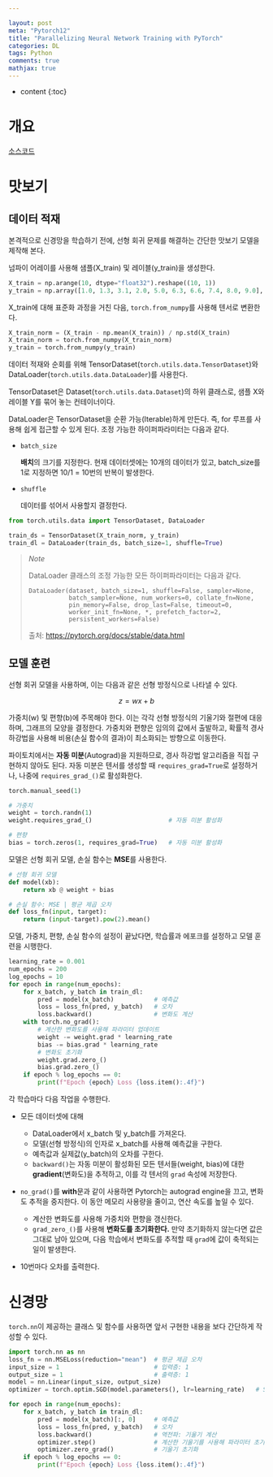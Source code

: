 ```yaml
---

layout: post
meta: "Pytorch12"
title: "Parallelizing Neural Network Training with PyTorch"
categories: DL
tags: Python
comments: true
mathjax: true
---
```




* content
{:toc}
# 개요

[소스코드](https://colab.research.google.com/drive/1F4KBc63XJVn3cMfQlbZZi5thbPJnHhIZ)



# 맛보기

## 데이터 적재

본격적으로 신경망을 학습하기 전에, 선형 회귀 문제를 해결하는 간단한 맛보기 모델을 제작해 본다.

넘파이 어레이를 사용해 샘플(X_train) 및 레이블(y_train)을 생성한다.

```python
X_train = np.arange(10, dtype="float32").reshape((10, 1))
y_train = np.array([1.0, 1.3, 3.1, 2.0, 5.0, 6.3, 6.6, 7.4, 8.0, 9.0], dtype="float32")
```

X_train에 대해 표준화 과정을 거친 다음, `torch.from_numpy`를 사용해 텐서로 변환한다.

```python
X_train_norm = (X_train - np.mean(X_train)) / np.std(X_train)
X_train_norm = torch.from_numpy(X_train_norm)
y_train = torch.from_numpy(y_train)
```

데이터 적재와 순회를 위해 TensorDataset(`torch.utils.data.TensorDataset`)와 DataLoader(`torch.utils.data.DataLoader`)를 사용한다.

TensorDataset은 Dataset(`torch.utils.data.Dataset`)의 하위 클래스로, 샘플 X와 레이블 Y를 묶어 놓는 컨테이너이다.

DataLoader은 TensorDataset을 순환 가능(Iterable)하게 만든다. 즉, for 루프를 사용해 쉽게 접근할 수 있게 된다. 조정 가능한 하이퍼파라미터는 다음과 같다.

- `batch_size`

  **배치**의 크기를 지정한다. 현재 데이터셋에는 10개의 데이터가 있고, batch_size를 1로 지정하면 10/1 = 10번의 반복이 발생한다.

- `shuffle`

  데이터를 섞어서 사용할지 결정한다.

```python
from torch.utils.data import TensorDataset, DataLoader

train_ds = TensorDataset(X_train_norm, y_train)
train_dl = DataLoader(train_ds, batch_size=1, shuffle=True)
```

> *Note*
>
> DataLoader 클래스의 조정 가능한 모든 하이퍼파라미터는 다음과 같다.
>
> ```
> DataLoader(dataset, batch_size=1, shuffle=False, sampler=None,
>            batch_sampler=None, num_workers=0, collate_fn=None,
>            pin_memory=False, drop_last=False, timeout=0,
>            worker_init_fn=None, *, prefetch_factor=2,
>            persistent_workers=False)
> ```
>
> 출처: https://pytorch.org/docs/stable/data.html

## 모델 훈련

선형 회귀 모델을 사용하며, 이는 다음과 같은 선형 방정식으로 나타낼 수 있다.

$$ z = wx + b $$ 

가중치(w) 및 편향(b)에 주목해야 한다. 이는 각각 선형 방정식의 기울기와 절편에 대응하며, 그래프의 모양을 결정한다. 가중치와 편향은 임의의 값에서 출발하고, 확률적 경사 하강법을 사용해 비용(손실 함수의 결과)이 최소화되는 방향으로 이동한다.

파이토치에서는 **자동 미분**(Autograd)을 지원하므로, 경사 하강법 알고리즘을 직접 구현하지 않아도 된다. 자동 미분은 텐서를 생성할 때 `requires_grad=True`로 설정하거나, 나중에 `requires_grad_()`로 활성화한다.

```python
torch.manual_seed(1)

# 가중치
weight = torch.randn(1)
weight.requires_grad_()                     # 자동 미분 활성화

# 편향
bias = torch.zeros(1, requires_grad=True)   # 자동 미분 활성화
```

모델은 선형 회귀 모델, 손실 함수는 **MSE**를 사용한다.

```python
# 선형 회귀 모델
def model(xb):
    return xb @ weight + bias

# 손실 함수: MSE | 평균 제곱 오차
def loss_fn(input, target):
    return (input-target).pow(2).mean()
```

모델, 가중치, 편향, 손실 함수의 설정이 끝났다면, 학습률과 에포크를 설정하고 모델 훈련을 시행한다.

```python
learning_rate = 0.001
num_epochs = 200
log_epochs = 10
for epoch in range(num_epochs):
    for x_batch, y_batch in train_dl:
        pred = model(x_batch)           # 예측값
        loss = loss_fn(pred, y_batch)   # 오차
        loss.backward()                 # 변화도 계산
    with torch.no_grad():
        # 계산한 변화도를 사용해 파라미터 업데이트
        weight -= weight.grad * learning_rate
        bias -= bias.grad * learning_rate
        # 변화도 초기화
        weight.grad.zero_()
        bias.grad.zero_()
    if epoch % log_epochs == 0:
        print(f"Epoch {epoch} Loss {loss.item():.4f}")
```

각 학습마다 다음 작업을 수행한다.

- 모든 데이터셋에 대해

  - DataLoader에서 x_batch 및 y_batch를 가져온다.
  - 모델(선형 방정식)의 인자로 x_batch를 사용해 예측값을 구한다.
  - 예측값과 실제값(y_batch)의 오차를 구한다.
  - `backward()`는 자동 미분이 활성화된 모든 텐서들(weight, bias)에 대한 **gradient**(변화도)을 추적하고, 이를 각 텐서의 `grad` 속성에 저장한다.

- `no_grad()`를 **with**문과 같이 사용하면 Pytorch는 autograd engine을 끄고, 변화도 추적을 중지한다. 이 동안 메모리 사용량을 줄이고, 연산 속도를 높일 수 있다.
  - 계산한 변화도를 사용해 가중치와 편향을 갱신한다.
  - `grad_zero_()`를 사용해 **변화도를 초기화한다.** 만약 초기화하지 않는다면 값은 그대로 남아 있으며, 다음 학습에서 변화도를 추적할 때 `grad`에 값이 축적되는 일이 발생한다.

- 10번마다 오차를 출력한다.

# 신경망

`torch.nn`이 제공하는 클래스 및 함수를 사용하면 앞서 구현한 내용을 보다 간단하게 작성할 수 있다.

```python
import torch.nn as nn
loss_fn = nn.MSELoss(reduction="mean")  # 평균 제곱 오차
input_size = 1                          # 입력층: 1
output_size = 1                         # 출력층: 1
model = nn.Linear(input_size, output_size)
optimizer = torch.optim.SGD(model.parameters(), lr=learning_rate)   # SGD optimizer
```



```python
for epoch in range(num_epochs):
    for x_batch, y_batch in train_dl:
        pred = model(x_batch)[:, 0]     # 예측값
        loss = loss_fn(pred, y_batch)   # 오차
        loss.backward()                 # 역전파: 기울기 계산
        optimizer.step()                # 계산한 기울기를 사용해 파라미터 초기화
        optimizer.zero_grad()           # 기울기 초기화
    if epoch % log_epochs == 0:
        print(f"Epoch {epoch} Loss {loss.item():.4f}")
```
